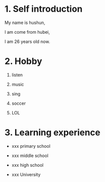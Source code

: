 # 1. Self introduction

My name is hushun,

I am come from hubei,

I am 26 years old now.

# 2. Hobby 

1. listen 

2. music

3. sing

4. soccer 

5. LOL

# 3. Learning experience 

* xxx primary school

* xxx middle school

* xxx high school 

* xxx University
